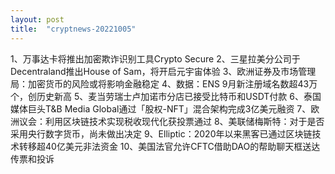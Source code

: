 ```yaml
---
layout: post
title:  "cryptnews-20221005"
---
```

1、万事达卡将推出加密欺诈识别工具Crypto Secure
2、三星拉美分公司于Decentraland推出House of Sam，将开启元宇宙体验
3、欧洲证券及市场管理局：加密货币的风险或将影响金融稳定
4、数据：ENS 9月新注册域名数超43万个，创历史新高
5、麦当劳瑞士卢加诺市分店已接受比特币和USDT付款
6、泰国媒体巨头T&B Media Global通过「股权-NFT」混合架构完成3亿美元融资
7、欧洲议会：利用区块链技术实现税收现代化获投票通过
8、美联储梅斯特：对于是否采用央行数字货币，尚未做出决定
9、Elliptic：2020年以来黑客已通过区块链技术转移超40亿美元非法资金
10、美国法官允许CFTC借助DAO的帮助聊天框送达传票和投诉
